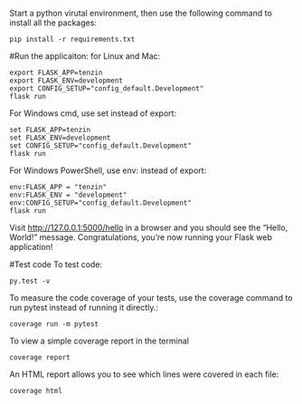Start a python virutal environment, then use the following command to install all the packages:
```
pip install -r requirements.txt
```

#Run the applicaiton:
for Linux and Mac:
```
export FLASK_APP=tenzin
export FLASK_ENV=development
export CONFIG_SETUP="config_default.Development"
flask run
```
For Windows cmd, use set instead of export:
```
set FLASK_APP=tenzin
set FLASK_ENV=development
set CONFIG_SETUP="config_default.Development"
flask run
```
For Windows PowerShell, use env: instead of export:
```
env:FLASK_APP = "tenzin"
env:FLASK_ENV = "development"
env:CONFIG_SETUP="config_default.Development"
flask run
```

Visit http://127.0.0.1:5000/hello in a browser and you should see the “Hello, World!” message. Congratulations, you’re now running your Flask web application!

#Test code
To test code:
```
py.test -v
```
To measure the code coverage of your tests, use the coverage command to run pytest instead of running it directly.:
```
coverage run -m pytest
```
To view a simple coverage report in the terminal
```
coverage report
```
An HTML report allows you to see which lines were covered in each file:
```
coverage html
```

